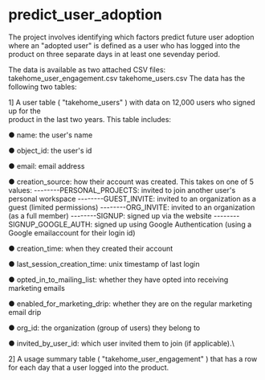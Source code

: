 # predict_user_adoption
The project involves identifying which factors predict future user
adoption where an "adopted user" is defined as a user who has logged into the product on
three separate days in at least one sevenday period.

The data is available as two attached CSV files:
takehome_user_engagement.csv
takehome_users.csv
The data has the following two tables:

1] A user table ( "takehome_users" ) with data on 12,000 users who signed up for the\
product in the last two years. This table includes:

● name: the user's name

● object_id: the user's id

● email: email address

● creation_source: how their account was created. This takes on one of 5 values:
--------PERSONAL_PROJECTS: invited to join another user's personal workspace
--------GUEST_INVITE: invited to an organization as a guest (limited permissions)
--------ORG_INVITE: invited to an organization (as a full member)
--------SIGNUP: signed up via the website
--------SIGNUP_GOOGLE_AUTH: signed up using Google Authentication (using a Google emailaccount for their login id)

● creation_time: when they created their account

● last_session_creation_time: unix timestamp of last login

● opted_in_to_mailing_list: whether they have opted into receiving marketing emails

● enabled_for_marketing_drip: whether they are on the regular marketing email drip

● org_id: the organization (group of users) they belong to

● invited_by_user_id: which user invited them to join (if applicable).\

2] A usage summary table ( "takehome_user_engagement" ) that has a row for each day that a user logged into the product.
